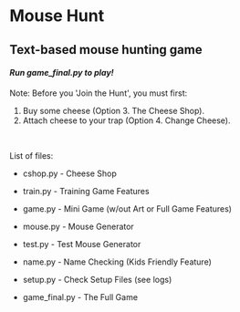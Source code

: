 # Mouse Hunt
## **Text-based mouse hunting game**

#### *Run game_final.py to play!*

Note: Before you 'Join the Hunt', you must first:
1. Buy some cheese (Option 3. The Cheese Shop).
2. Attach cheese to your trap (Option 4. Change Cheese).

<br>

List of files:

* cshop.py - Cheese Shop

* train.py - Training Game Features

* game.py - Mini Game (w/out Art or Full Game Features)

* mouse.py - Mouse Generator

* test.py - Test Mouse Generator

* name.py - Name Checking (Kids Friendly Feature)

* setup.py - Check Setup Files (see logs)

* game_final.py - The Full Game
